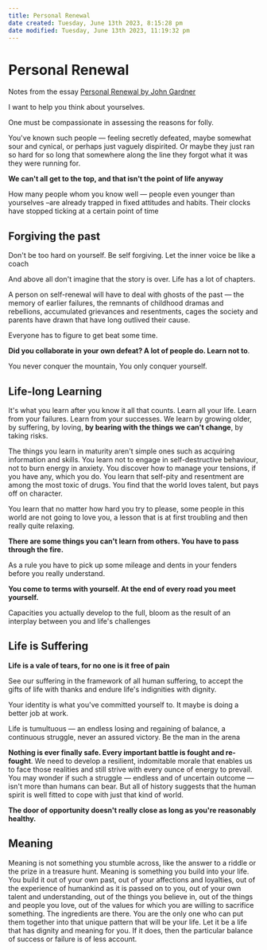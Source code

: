 ```yaml
---
title: Personal Renewal
date created: Tuesday, June 13th 2023, 8:15:28 pm
date modified: Tuesday, June 13th 2023, 11:19:32 pm
---
```


# Personal Renewal

Notes from the essay [Personal Renewal by John Gardner](https://fs.blog/great-talks/personal-renewal-john-gardner/)

I want to help you think about yourselves.

One must be compassionate in assessing the reasons for folly.

You've known such people — feeling secretly defeated, maybe somewhat sour and cynical, or perhaps just vaguely dispirited. Or maybe they just ran so hard for so long that somewhere along the line they forgot what it was they were running for.

**We can't all get to the top, and that isn't the point of life anyway**

How many people whom you know well — people even younger than yourselves –are already trapped in fixed attitudes and habits. Their clocks have stopped ticking at a certain point of time

## Forgiving the past

Don't be too hard on yourself. Be self forgiving. Let the inner voice be like a coach

And above all don't imagine that the story is over. Life has a lot of chapters.

A person on self-renewal will have to deal with ghosts of the past — the memory of earlier failures, the remnants of childhood dramas and rebellions, accumulated grievances and resentments, cages the society and parents have drawn that have long outlived their cause.

Everyone has to figure to get beat some time.

**Did you collaborate in your own defeat? A lot of people do. Learn not to**.

You never conquer the mountain, You only conquer yourself.

## Life-long Learning

It's what you learn after you know it all that counts.
Learn all your life. Learn from your failures. Learn from your successes.
We learn by growing older, by suffering, by loving, **by bearing with the things we can't change**, by taking risks.

The things you learn in maturity aren't simple ones such as acquiring information and skills. You learn not to engage in self-destructive behaviour, not to burn energy in anxiety. You discover how to manage your tensions, if you have any, which you do. You learn that self-pity and resentment are among the most toxic of drugs. You find that the world loves talent, but pays off on character.

You learn that no matter how hard you try to please, some people in this world are not going to love you, a lesson that is at first troubling and then really quite relaxing.

**There are some things you can't learn from others. You have to pass through the fire.**

As a rule you have to pick up some mileage and dents in your fenders before you really understand.

**You come to terms with yourself. At the end of every road you meet yourself.**

Capacities you actually develop to the full, bloom as the result of an interplay between you and life's challenges

## Life is Suffering

**Life is a vale of tears, for no one is it free of pain**

See our suffering in the framework of all human suffering, to accept the gifts of life with thanks and endure life's indignities with dignity.

Your identity is what you've committed yourself to. It maybe is doing a better job at work.

Life is tumultuous — an endless losing and regaining of balance, a continuous struggle, never an assured victory. Be the man in the arena

**Nothing is ever finally safe. Every important battle is fought and re-fought**. We need to develop a resilient, indomitable morale that enables us to face those realities and still strive with every ounce of energy to prevail. You may wonder if such a struggle — endless and of uncertain outcome — isn't more than humans can bear. But all of history suggests that the human spirit is well fitted to cope with just that kind of world.

**The door of opportunity doesn't really close as long as you're reasonably healthy.**

## Meaning

Meaning is not something you stumble across, like the answer to a riddle or the prize in a treasure hunt. Meaning is something you build into your life. You build it out of your own past, out of your affections and loyalties, out of the experience of humankind as it is passed on to you, out of your own talent and understanding, out of the things you believe in, out of the things and people you love, out of the values for which you are willing to sacrifice something. The ingredients are there. You are the only one who can put them together into that unique pattern that will be your life. Let it be a life that has dignity and meaning for you. If it does, then the particular balance of success or failure is of less account.
